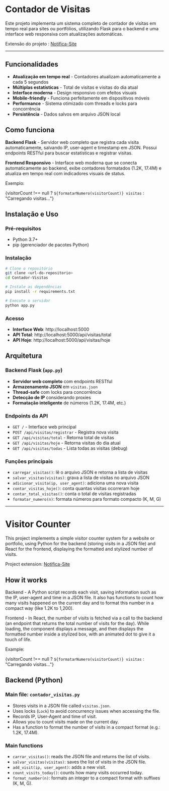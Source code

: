 # Contador de Visitas 

Este projeto implementa um sistema completo de contador de visitas em tempo real para sites ou portfólios, utilizando Flask para o backend e uma interface web responsiva com atualizações automáticas.

Extensão do projeto : [Notifica-Site](https://github.com/biancaalvess/Notifica-Site)

---

##  Funcionalidades

-  **Atualização em tempo real** - Contadores atualizam automaticamente a cada 5 segundos
-  **Múltiplas estatísticas** - Total de visitas e visitas do dia atual
-  **Interface moderna** - Design responsivo com efeitos visuais
-  **Mobile-friendly** - Funciona perfeitamente em dispositivos móveis
-  **Performance** - Sistema otimizado com threads e locks para concorrência
-  **Persistência** - Dados salvos em arquivo JSON local

## Como funciona

**Backend Flask** - Servidor web completo que registra cada visita automaticamente, salvando IP, user-agent e timestamp em JSON. Possui endpoints RESTful para buscar estatísticas e registrar visitas.

**Frontend Responsivo** - Interface web moderna que se conecta automaticamente ao backend, exibe contadores formatados (1.2K, 17.4M) e atualiza em tempo real com indicadores visuais de status.

Exemplo:
            <div className="mt-12 text-center">
              <div className="inline-flex items-center gap-3 bg-background/80 backdrop-blur-sm border border-primary/30 rounded-full px-6 py-3 shadow-lg">
                <div className="w-3 h-3 rounded-full bg-blue-500 animate-pulse"></div>
                <span className="text-sm font-medium text-muted-foreground">
                  {visitorCount !== null ? `${formatarNumero(visitorCount)} visitas` : "Carregando visitas..."}
                </span>
              </div>
            </div>
          </div>



##  Instalação e Uso

### Pré-requisitos
- Python 3.7+
- pip (gerenciador de pacotes Python)

### Instalação
```bash
# Clone o repositório
git clone <url-do-repositorio>
cd Contador-Visitas

# Instale as dependências
pip install -r requirements.txt

# Execute o servidor
python app.py
```

### Acesso
- **Interface Web**: http://localhost:5000
- **API Total**: http://localhost:5000/api/visitas/total
- **API Hoje**: http://localhost:5000/api/visitas/hoje

##  Arquitetura

### Backend Flask (`app.py`)

- **Servidor web completo** com endpoints RESTful
- **Armazenamento JSON** em `visitas.json`
- **Thread-safe** com locks para concorrência
- **Detecção de IP** considerando proxies
- **Formatação inteligente** de números (1.2K, 17.4M, etc.)

### Endpoints da API

- `GET /` - Interface web principal
- `POST /api/visitas/registrar` - Registra nova visita
- `GET /api/visitas/total` - Retorna total de visitas
- `GET /api/visitas/hoje` - Retorna visitas do dia atual
- `GET /api/visitas/todas` - Lista todas as visitas (debug)

### Funções principais

- `carregar_visitas()`: lê o arquivo JSON e retorna a lista de visitas
- `salvar_visitas(visitas)`: grava a lista de visitas no arquivo JSON
- `adicionar_visita(ip, user_agent)`: adiciona uma nova visita
- `contar_visitas_hoje()`: conta quantas visitas ocorreram hoje
- `contar_total_visitas()`: conta o total de visitas registradas
- `formatar_numero(n)`: formata números para formato compacto (K, M, G)

----------------------------------------------------------------------

# Visitor Counter

This project implements a simple visitor counter system for a website or portfolio, using Python for the backend (storing visits in a JSON file) and React for the frontend, displaying the formatted and stylized number of visits.

Project extension: [Notifica-Site](https://github.com/biancaalvess/Notifica-Site)



## How it works

Backend - A Python script records each visit, saving information such as the IP, user-agent and time in a JSON file. It also has functions to count how many visits happened on the current day and to format this number in a compact way (like 1.2K to 1,200).

Frontend - In React, the number of visits is fetched via a call to the backend (an endpoint that returns the total number of visits for the day). While loading, the component displays a message, and then displays the formatted number inside a stylized box, with an animated dot to give it a touch of life.

Example:
            <div className="mt-12 text-center">
              <div className="inline-flex items-center gap-3 bg-background/80 backdrop-blur-sm border border-primary/30 rounded-full px-6 py-3 shadow-lg">
                <div className="w-3 h-3 rounded-full bg-blue-500 animate-pulse"></div>
                <span className="text-sm font-medium text-muted-foreground">
                  {visitorCount !== null ? `${formatarNumero(visitorCount)} visitas` : "Carregando visitas..."}
                </span>
              </div>
            </div>
          </div>



## Backend (Python)

### Main file: `contador_visitas.py`

- Stores visits in a JSON file called `visitas.json`.
- Uses locks (`Lock`) to avoid concurrency issues when accessing the file.
- Records IP, User-Agent and time of visit.
- Allows you to count visits made on the current day.
- Has a function to format the number of visits in a compact format (e.g.: 1.2K, 17.4M).

### Main functions

- `carrar_visitas()`: reads the JSON file and returns the list of visits.
- `salvar_visitas(visitas)`: saves the list of visits in the JSON file.
- `add_visit(ip, user_agent)`: adds a new visit.
- `count_visits_today()`: counts how many visits occurred today.
- `format_number(n)`: formats an integer to a compact format with suffixes (K, M, G).

